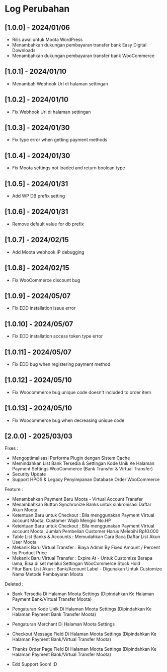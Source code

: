 # Log Perubahan

## [1.0.0] - 2024/01/06
- Rilis awal untuk Moota WordPress
- Menambahkan dukungan pembayaran transfer bank Easy Digital Downloads
- Menambahkan dukungan pembayaran transfer bank WooCommerce

## [1.0.1] - 2024/01/10
- Menambah Webhook Url di halaman settingan

## [1.0.2] - 2024/01/10
- Fix Webhook Url di halaman settingan

## [1.0.3] - 2024/01/30
- Fix type error when getting payment methods

## [1.0.4] - 2024/01/30
- Fix Moota settings not loaded and return boolean type

## [1.0.5] - 2024/01/31
- Add WP DB prefix setting

## [1.0.6] - 2024/01/31
- Remove default value for db prefix

## [1.0.7] - 2024/02/15
- Add Moota webhook IP debugging

## [1.0.8] - 2024/02/15
- Fix WooCommerce discount bug

## [1.0.9] - 2024/05/07
- Fix EDD installation issue error

## [1.0.10] - 2024/05/07
- Fix EDD installation access token type error

## [1.0.11] - 2024/05/07
- Fix EDD bug when registering payment method

## [1.0.12] - 2024/05/10
- Fix Woocommerce bug unique code doesn't included to order item

## [1.0.13] - 2024/05/10
- Fix Woocommerce bug when decreasing unique code

## [2.0.0] - 2025/03/03
Fixes   :
- Mengoptimalisasi Performa Plugin dengan Sistem Cache
- Memindahkan List Bank Tersedia & Settingan Kode Unik Ke Halaman Payment Settings WooCommerce (Bank Transfer & Virtual Transfer)
- Security Update
- Support HPOS & Legacy Penyimpanan Database Order WooCommerce

Feature :
- Menambahkan Payment Baru Moota - Virtual Account Transfer
- Menambahkan Button Synchronize Banks untuk sinkronisasi Daftar Akun Moota
- Ketentuan Baru untuk Checkout : Bila menggunakan Payment Virtual account Moota, Customer Wajib Mengisi No.HP
- Ketentuan Baru untuk Checkout : Bila menggunakan Payment Virtual account Moota, Jumlah Pembelian Customer Harus Melebihi Rp10.000
- Table List Banks & Accounts   : Memudahkan Cara Baca Daftar List Akun User Moota
- Mekanik Baru Virtual Transfer : Biaya Admin By Fixed Amount / Percent by Product Price
- Mekanik Baru Virtual Transfer : Expire At          - Untuk Customize Berapa lama, Bisa di set melalui Settingan WooCommerce Stock Hold
- Fitur Baru List Akun          : Bank/Account Label - Digunakan Untuk Customize Nama Metode Pembayaran Moota

Deleted :
- Bank Tersedia Di Halaman Moota Settings (Dipindahkan Ke Halaman Payment Bank/Virtual Transfer Moota)
- Pengaturan Kode Unik Di Halaman Moota Settings (Dipindahkan Ke Halaman Payment Bank Transfer Moota)
- Pengaturan Merchant Di Halaman Moota Settings
- Checkout Message Field Di Halaman Moota Settings (Dipindahkan Ke Halaman Payment Bank/Virtual Transfer Moota)
- Thanks Order Page Field Di Halaman Moota Settings (Dipindahkan Ke Halaman Payment Bank/Virtual Transfer Moota)

- Edd Support Soon! :D